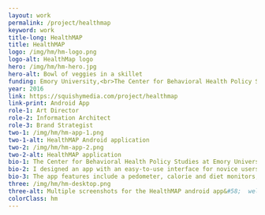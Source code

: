 ```yaml
---
layout: work
permalink: /project/healthmap
keyword: work
title-long: HealthMAP
title: HealthMAP
logo: /img/hm/hm-logo.png
logo-alt: HealthMap logo
hero: /img/hm/hm-hero.jpg
hero-alt: Bowl of veggies in a skillet
funding: Emory University,<br>The Center for Behavioral Health Policy Studies
year: 2016
link: https://squishymedia.com/project/healthmap
link-print: Android App
role-1: Art Director
role-2: Information Architect
role-3: Brand Strategist
two-1: /img/hm/hm-app-1.png
two-1-alt: HealthMAP Android application
two-2: /img/hm/hm-app-2.png
two-2-alt: HealthMAP application
bio-1: The Center for Behavioral Health Policy Studies at Emory University wanted to research study participants’ activity levels and assist with nutrition education, so we built an Android app they could distribute to participants.
bio-2: I designed an app with an easy-to-use interface for novice users in order to track participant activity and weight loss, provide healthy eating tips, and facilitate interaction with a health coach. 
bio-3: The app features include a pedometer, calorie and diet monitors, daily milestones, congratulatory notifications, and food choice education.
three: /img/hm/hm-desktop.png
three-alt: Multiple screenshots for the HealthMAP android app&#58;  welcome screen, alert modal, dash diet tips screen, my daily weight screen.
colorClass: hm
---
```


